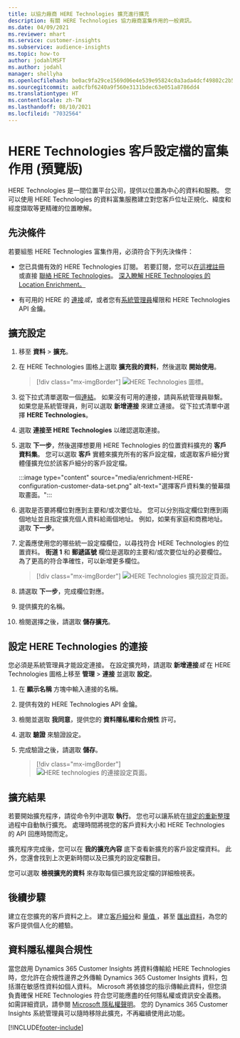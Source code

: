 ```yaml
---
title: 以協力廠商 HERE Technologies 擴充進行擴充
description: 有關 HERE Technologies 協力廠商富集作用的一般資訊。
ms.date: 04/09/2021
ms.reviewer: mhart
ms.service: customer-insights
ms.subservice: audience-insights
ms.topic: how-to
author: jodahlMSFT
ms.author: jodahl
manager: shellyha
ms.openlocfilehash: be0ac9fa29ce1569d06e4e539e95824c0a3ada4dcf49802c2b574e9d91730630
ms.sourcegitcommit: aa0cfbf6240a9f560e3131bdec63e051a8786dd4
ms.translationtype: HT
ms.contentlocale: zh-TW
ms.lasthandoff: 08/10/2021
ms.locfileid: "7032564"
---
```

# <a name="enrichment-of-customer-profiles-with-here-technologies-preview"></a>HERE Technologies 客戶設定檔的富集作用 (預覽版)

HERE Technologies 是一間位置平台公司，提供以位置為中心的資料和服務。 您可以使用 HERE Technologies 的資料富集服務建立對您客戶位址正規化、緯度和經度擷取等更精確的位置瞭解。

## <a name="prerequisites"></a>先決條件

若要組態 HERE Technologies 富集作用，必須符合下列先決條件：

- 您已具備有效的 HERE Technologies 訂閱。 若要訂閱，您可以[在這裡註冊](https://developer.here.com/sign-up?utm_medium=referral&utm_source=Microsoft-Dynamics-CI&create=Freemium-Basic) 或直接 [聯絡 HERE Technologies](https://developer.here.com/help?utm_medium=referral&utm_source=Microsoft-Dynamics-CI#how-can-we-help-you)。 [深入瞭解 HERE Technologies 的 Location Enrichment。](https://developer.here.com/location-enrichment?cid=Dev-MicrosoftDynamics-DB-0-Dev-&utm_source=MicrosoftDynamics&utm_medium=referral&utm_campaign=Online_Dev_ReferralMicrosoft)

- 有可用的 HERE 的 [連接](connections.md)*或*，或者您有[系統管理員](permissions.md#administrator)權限和 HERE Technologies API 金鑰。

## <a name="configure-the-enrichment"></a>擴充設定

1. 移至 **資料** > **擴充**。 

1. 在 HERE Technologies 圖格上選取 **擴充我的資料**，然後選取 **開始使用**。

   > [!div class="mx-imgBorder"]
   > ![HERE Technologies 圖標。](media/HERE-tile.png "HERE Technologies 圖格")

1. 從下拉式清單選取一個[連結](connections.md)。 如果沒有可用的連接，請與系統管理員聯繫。 如果您是系統管理員，則可以選取 **新增連接** 來建立連接。 從下拉式清單中選擇 **HERE Technologies**。 

1. 選取 **連接至 HERE Technologies** 以確認選取連接。

1.  選取 **下一步**，然後選擇想要用 HERE Technologies 的位置資料擴充的 **客戶資料集**。 您可以選取 **客戶** 實體來擴充所有的客戶設定檔，或選取客戶細分實體僅擴充位於該客戶細分的客戶設定檔。

    :::image type="content" source="media/enrichment-HERE-configuration-customer-data-set.png" alt-text="選擇客戶資料集的螢幕擷取畫面。":::

1. 選取是否要將欄位對應到主要和/或次要位址。 您可以分別指定欄位對應到兩個地址並且指定擴充個人資料給兩個地址。 例如，如果有家庭和商務地址。 選取 **下一步**。

1. 定義應使用您的哪些統一設定檔欄位，以尋找符合 HERE Technologies 的位置資料。 **街道 1** 和 **郵遞區號** 欄位是選取的主要和/或次要位址的必要欄位。 為了更高的符合準確性，可以新增更多欄位。

   > [!div class="mx-imgBorder"]
   > ![HERE Technologies 擴充設定頁面。](media/enrichment-HERE-configuration.png "HERE Technologies 富集組態頁面")

1. 請選取 **下一步**，完成欄位對應。

1. 提供擴充的名稱。 

1. 檢閱選擇之後，請選取 **儲存擴充**。

## <a name="configure-the-connection-for-here-technologies"></a>設定 HERE Technologies 的連接 

您必須是系統管理員才能設定連接。 在設定擴充時，請選取 **新增連接***或* 在 HERE Technologies 圖格上移至 **管理** > **連接** 並選取 **設定**。

1. 在 **顯示名稱** 方塊中輸入連接的名稱。

1. 提供有效的 HERE Technologies API 金鑰。

1. 檢閱並選取 **我同意**，提供您的 **資料隱私權和合規性** 許可。

1. 選取 **驗證** 來驗證設定。

1. 完成驗證之後，請選取 **儲存**。

   > [!div class="mx-imgBorder"]
   > ![HERE technologies 的連接設定頁面。](media/enrichment-HERE-connection.png "HERE technologies 的連接設定頁面")

## <a name="enrichment-results"></a>擴充結果

若要開始擴充程序，請從命令列中選取 **執行**。 您也可以讓系統在[排定的重新整理](system.md#schedule-tab)過程中自動執行擴充。 處理時間將視您的客戶資料大小和 HERE Technologies 的 API 回應時間而定。

擴充程序完成後，您可以在 **我的擴充內容** 底下查看新擴充的客戶設定檔資料。 此外，您還會找到上次更新時間以及已擴充的設定檔數目。

您可以選取 **檢視擴充的資料** 來存取每個已擴充設定檔的詳細檢視表。

## <a name="next-steps"></a>後續步驟

建立在您擴充的客戶資料之上。 建立[客戶細分](segments.md)和 [量值 ](measures.md)，甚至 [匯出資料](export-destinations.md)，為您的客戶提供個人化的體驗。

## <a name="data-privacy-and-compliance"></a>資料隱私權與合規性

當您啟用 Dynamics 365 Customer Insights 將資料傳輸給 HERE Technologies 時，您允許在合規性邊界之外傳輸 Dynamics 365 Customer Insights 資料，包括潛在敏感性資料如個人資料。 Microsoft 將依據您的指示傳輸此資料，但您須負責確保 HERE Technologies 符合您可能應盡的任何隱私權或資訊安全義務。 如需詳細資訊，請參閱 [Microsoft 隱私權聲明](https://go.microsoft.com/fwlink/?linkid=396732)。
您的 Dynamics 365 Customer Insights 系統管理員可以隨時移除此擴充，不再繼續使用此功能。


[!INCLUDE[footer-include](../includes/footer-banner.md)]
